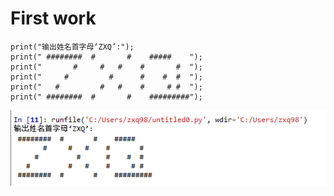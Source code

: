 # First work
```
print("输出姓名首字母‘ZXQ’:");
print(" ########  #       #    #####    ");
print("       #     #   #    #       #  ");
print("     #         #      #    #  #  ");
print("   #         #   #    #     # #  ");
print(" ########  #       #    #########");
```


![My name](https://github.com/ShinetingChu/computational_physics_N2015301510008/blob/master/%E6%8D%95%E8%8E%B7.PNG)
